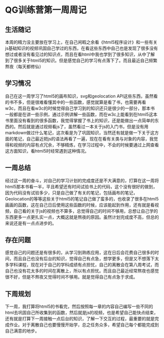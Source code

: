# QG训练营第一周周记
## 生活随记
本周的精力没主要放在学习上，在自己闲暇之余看《html5程序设计》和一些有关js基础知识的视频巩固自己学过的东西，在看这些东西中自己也是发现了很多没有想过或者没有看见过的知识点，而且在看html中我也学到了很多知识，从中了解到了很多关于html5的知识。但是感觉自己的学习有点落下了。而且最近自己频繁熬夜（每天都修仙）
## 学习情况
自己在这一周学习了html5的画布知识，svg和geolocation API这些东西，虽然看的书不多，但是很难看懂其中的一些函数，感觉就算是看了书，也需要再看w3c，而且在看w3c的时候觉得自己学习到的知识还只是很少的一部分，那本书一般都是在讲一些示例，通过示例讲解一些函数，而在w3c上能看到在html5这本书里面没有看到的很多函数，我觉得掌握了书上的知识，还是能做出一点简单的东西的。然后就是通过视频看js了，虽然看过一本关于js的入门书，但是没有用markdown做过什么笔记，这次看是为了巩固知识，当然还有就是做一下关于这方面的笔记，自己最近把js的语法再看了一遍，现在在看有关类与对象的内容，我觉得和视频的内容有点冗余，不够精炼，在学习过程中，不会的时候要通过上网查看这方面知识，看html5时经常遇到这种情况。
## 一周总结
经过这一周的奋斗，对自己的学习计划的完成度还是不大满意的，打算在这一周将html5那本书看一半，平且希望还有时间试验书上的代码，这个没有很好的做到，因为代码没有试验多少，只是自己做了有关的笔记，包括画布的笔记，Geolocation的等等这些关于html5的笔记自己做了蛮多的，也收录了很多在html5画画的函数，这在自己日后使用这些函数的时候，应该能起到作用，还有就是看视频，自己看的关于js的视频也不算多，总觉得自己的时间不够用，总想让自己学的东西更多一点更扎实一点，大概这就是熬夜的原因。虽然计划完成度不高，但总的来说还是有一点点进步的。
## 存在问题
感觉自己的问题还是有很多的，从学习到熟练应用，这在日后会花费自己很多的时间，而且自己也没有后台的知识，觉得自己有点急，想学更多，但是又不想落下太多学科课程，现在对于自己的学科成绩有点担忧，自己的离散会在第八周考试，而自己也没有花太多的时间在离散上，所以有点担忧。而且自己最近经常熬夜也感觉很不好，但是不熬夜又觉得时间不够用。就是觉得自己有点急于求成。
## 下周规划
下一周，我打算将html5的书看完，然后按照每一章的内容自己编写一些不同的html去巩固自己所收集到的函数，然后就是js的视频，也是希望自己能快点结束，还有就是打算下一周接触一点后台的知识，了解一下交互的过程，最重要的就是完成作业。对于离散自己也要慢慢开始学，总之任务众多，希望自己每个都能完成到自己满意的地步。